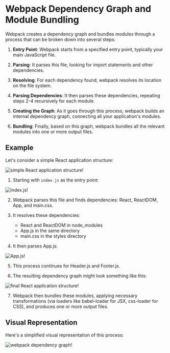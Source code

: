 # Webpack Dependency Graph and Module Bundling

Webpack creates a dependency graph and bundles modules through a process that can be broken down into several steps:

1. **Entry Point**: Webpack starts from a specified entry point, typically your main JavaScript file.

2. **Parsing**: It parses this file, looking for import statements and other dependencies.

3. **Resolving**: For each dependency found, webpack resolves its location on the file system.

4. **Parsing Dependencies**: It then parses these dependencies, repeating steps 2-4 recursively for each module.

5. **Creating the Graph**: As it goes through this process, webpack builds an internal dependency graph, connecting all your application's modules.

6. **Bundling**: Finally, based on this graph, webpack bundles all the relevant modules into one or more output files.

## Example

Let's consider a simple React application structure:

![simple React application structure!](/assets/wdg1.png "simple React application structure")

1. Starting with `index.js` as the entry point:

![index.js!](/assets/wdg2.png "index.js")

2. Webpack parses this file and finds dependencies: React, ReactDOM, App, and main.css.

3. It resolves these dependencies:

   - React and ReactDOM in node_modules
   - App.js in the same directory
   - main.css in the styles directory

4. It then parses App.js:

![App.js!](/assets/wdg3.png "App.js")

5. This process continues for Header.js and Footer.js.

6. The resulting dependency graph might look something like this:

![final React application structure!](/assets/wdg4.png "final React application structure")

7. Webpack then bundles these modules, applying necessary transformations (via loaders like babel-loader for JSX, css-loader for CSS), and produces one or more output files.

## Visual Representation

Here's a simplified visual representation of this process:

![webpack dependency graph!](/assets/wdg5.svg "webpack dependency graph")
